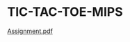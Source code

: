 # TIC-TAC-TOE-MIPS
[Assignment.pdf](https://github.com/nxonds/TIC-TAC-TOE-MIPS/files/7447031/Assignment.pdf)

